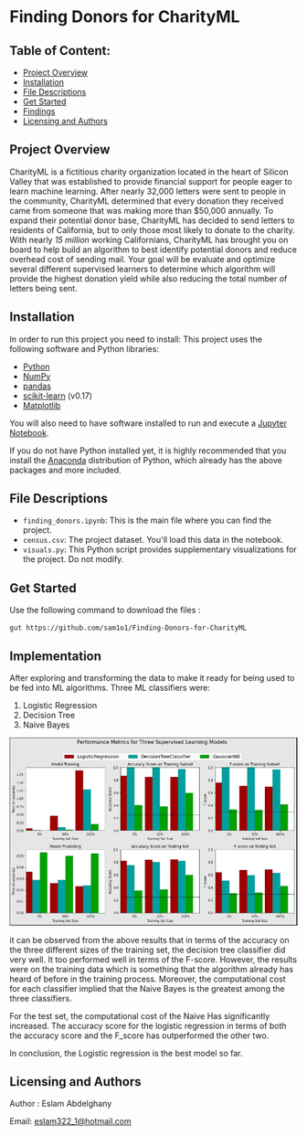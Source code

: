 # Finding Donors for CharityML
## Table of Content:

 - [Project Overview](#overview)
 -  [Installation](#installation)
 - [File Descriptions](#files)
 - [Get Started](#get_start)
 - [Findings](#finding)
 - [Licensing  and Authors](#L&A)
  
<a name="overview"></a>
## Project Overview 
CharityML is a fictitious charity organization located in the heart of Silicon Valley that was established to provide financial support for people eager to learn machine learning. After nearly 32,000 letters were sent to people in the community, CharityML determined that every donation they received came from someone that was making more than $50,000 annually. To expand their potential donor base, CharityML has decided to send letters to residents of California, but to only those most likely to donate to the charity. With nearly _15 million_ working Californians, CharityML has brought you on board to help build an algorithm to best identify potential donors and reduce overhead cost of sending mail. Your goal will be evaluate and optimize several different supervised learners to determine which algorithm will provide the highest donation yield while also reducing the total number of letters being sent. 
<a name="installation"></a>
## Installation
In order to run this project you need to install:
This project uses the following software and Python libraries:

-   [Python](https://www.python.org/downloads/release/python-364/)
-   [NumPy](http://www.numpy.org/)
-   [pandas](http://pandas.pydata.org/)
-   [scikit-learn](http://scikit-learn.org/0.17/install.html)  (v0.17)
-   [Matplotlib](http://matplotlib.org/)

You will also need to have software installed to run and execute a  [Jupyter Notebook](http://ipython.org/notebook.html).

If you do not have Python installed yet, it is highly recommended that you install the  [Anaconda](http://continuum.io/downloads)  distribution of Python, which already has the above packages and more included.

<a name="files"></a>
## File Descriptions
* `finding_donors.ipynb`: This is the main file where you can find  the project.
* `census.csv`: The project dataset. You'll load this data in the notebook.
* `visuals.py`: This Python script provides supplementary visualizations for the project. Do not modify.
 ## Get Started
 <a name="get_start"></a>
Use the following command to download the files : 

    gut https://github.com/sam1o1/Finding-Donors-for-CharityML

<a name="finding"></a>
## Implementation 
After exploring and transforming the data to make it ready for being used to be fed into ML algorithms. Three ML classifiers were:

 1. Logistic Regression 
 2. Decision Tree
 3. Naive Bayes 

![image](https://github.com/sam1o1/Finding-Donors-for-CharityML/blob/main/Finding%20Donors%20For%20CharityML/Visuals/results.jpg?raw=true)

it can be observed from the above results that in terms of the accuracy on the three different sizes of the training set, the decision tree classifier did very well. It too performed well in terms of the F-score. However, the results were on the training data which is something that the algorithm already has heard of before in the training process. Moreover, the computational cost for each classifier implied that the Naive Bayes is the greatest among the three classifiers.

For the test set, the computational cost of the Naive Has significantly increased. The accuracy score for the logistic regression in terms of both the accuracy score and the F_score has outperformed the other two.

In conclusion, the Logistic regression is the best model so far.

<a name="L&A"></a>
## Licensing  and Authors
Author : Eslam Abdelghany

Email: eslam322_1@hotmail.com
